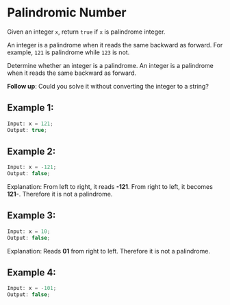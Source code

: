# **Palindromic Number**

Given an integer `x`, return `true` if `x` is palindrome integer.

An integer is a palindrome when it reads the same backward as forward. For example, `121` is palindrome while `123` is not.

Determine whether an integer is a palindrome. An integer is a palindrome when it reads the same backward as forward.

**Follow up**: Could you solve it without converting the integer to a string?

## **Example 1:**

```javascript
Input: x = 121;
Output: true;
```

## **Example 2:**

```javascript
Input: x = -121;
Output: false;
```

Explanation: From left to right, it reads **-121**. From right to left, it becomes **121-**. Therefore it is not a palindrome.

## **Example 3:**

```javascript
Input: x = 10;
Output: false;
```

Explanation: Reads **01** from right to left. Therefore it is not a palindrome.

## **Example 4:**

```javascript
Input: x = -101;
Output: false;
```
